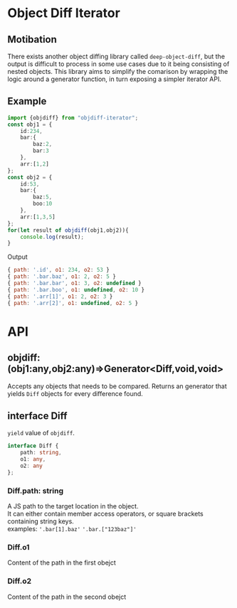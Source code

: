 # Object Diff Iterator
## Motibation
There exists another object diffing library called `deep-object-diff`, but the output is difficult to process in some use cases due to it being consisting of nested objects. This library aims to simplify the comarison by wrapping the logic around a generator function, in turn exposing a simpler iterator API.

## Example
```ts
import {objdiff} from "objdiff-iterator";
const obj1 = {
    id:234,
    bar:{
        baz:2,
        bar:3
    },
    arr:[1,2]
};
const obj2 = {
    id:53,
    bar:{
        baz:5,
        boo:10
    },
    arr:[1,3,5]
};
for(let result of objdiff(obj1,obj2)){
    console.log(result);
}
```
Output
```js
{ path: '.id', o1: 234, o2: 53 }
{ path: '.bar.baz', o1: 2, o2: 5 }
{ path: '.bar.bar', o1: 3, o2: undefined }
{ path: '.bar.boo', o1: undefined, o2: 10 }
{ path: '.arr[1]', o1: 2, o2: 3 }
{ path: '.arr[2]', o1: undefined, o2: 5 }
```

# API
## objdiff: (obj1:any,obj2:any)=>Generator\<Diff,void,void\>
Accepts any objects that needs to be compared. Returns an generator that yields `Diff` objects for every difference found.

## interface Diff
`yield` value of `objdiff`.
```ts
interface Diff {
    path: string,
    o1: any,
    o2: any
};
```
### Diff.path: string
A JS path to the target location in the object.  
It can either contain member access operators, or square brackets containing string keys.  
examples:
`'.bar[1].baz'`
`'.bar.["123baz"]'`

### Diff.o1
Content of the path in the first obejct

### Diff.o2
Content of the path in the second obejct




